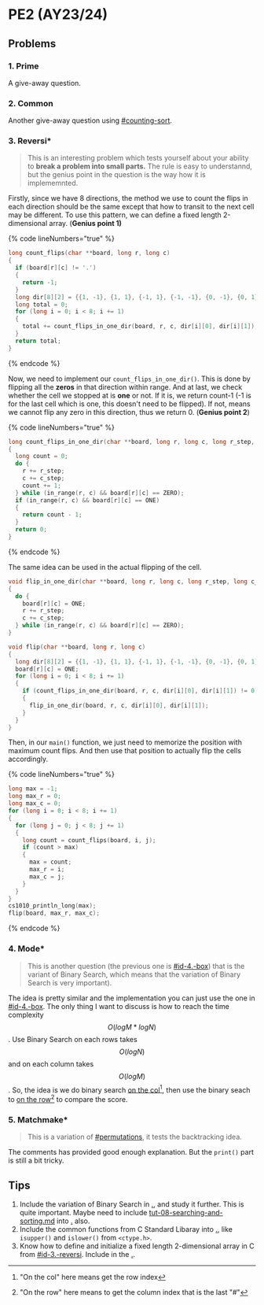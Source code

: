 # PE2 (AY23/24)

## Problems

### 1. Prime

A give-away question.

### 2. Common

Another give-away question using [#counting-sort](../../lec-tut-lab-exes/lecture/lec-09-searching-and-sorting/#counting-sort "mention").

### 3. Reversi\*

> This is an interesting problem which tests yourself about your ability to **break a problem into small parts.** The rule is easy to understannd, but the genius point in the question is the way how it is implememnted.

Firstly, since we have 8 directions, the method we use to count the flips in each direction should be the same except that how to transit to the next cell may be different. To use this pattern, we can define a fixed length 2-dimensional array. (**Genius point 1)**

{% code lineNumbers="true" %}
```c
long count_flips(char **board, long r, long c)
{
  if (board[r][c] != '.')
  {
    return -1;
  }
  long dir[8][2] = {{1, -1}, {1, 1}, {-1, 1}, {-1, -1}, {0, -1}, {0, 1}, {1, 0}, {-1, 0}};
  long total = 0;
  for (long i = 0; i < 8; i += 1)
  {
    total += count_flips_in_one_dir(board, r, c, dir[i][0], dir[i][1]);
  }
  return total;
}
```
{% endcode %}

Now, we need to implement our `count_flips_in_one_dir()`. This is done by flipping all the **zeros** in that direction within range. And at last, we check whether the cell we stopped at is **one** or not. If it is, we return count-1 (-1 is for the last cell which is one, this doesn't need to be flipped). If not, means we cannot flip any zero in this direction, thus we return 0. (**Genius point 2**)

{% code lineNumbers="true" %}
```c
long count_flips_in_one_dir(char **board, long r, long c, long r_step, long c_step)
{
  long count = 0;
  do {
    r += r_step;
    c += c_step;
    count += 1;
  } while (in_range(r, c) && board[r][c] == ZERO);
  if (in_range(r, c) && board[r][c] == ONE)
  {
    return count - 1;
  }
  return 0;
}
```
{% endcode %}

The same idea can be used in the actual flipping of the cell.

```c
void flip_in_one_dir(char **board, long r, long c, long r_step, long c_step)
{
  do {
    board[r][c] = ONE;
    r += r_step;
    c += c_step;
  } while (in_range(r, c) && board[r][c] == ZERO);
}

void flip(char **board, long r, long c)
{ 
  long dir[8][2] = {{1, -1}, {1, 1}, {-1, 1}, {-1, -1}, {0, -1}, {0, 1}, {1, 0}, {-1, 0}};
  board[r][c] = ONE;
  for (long i = 0; i < 8; i += 1)
  {
    if (count_flips_in_one_dir(board, r, c, dir[i][0], dir[i][1]) != 0)
    {
      flip_in_one_dir(board, r, c, dir[i][0], dir[i][1]);
    }
  }
}
```

Then, in our `main()` function, we just need to memorize the position with maximum count flips. And then use that position to actually flip the cells accordingly.

{% code lineNumbers="true" %}
```c
long max = -1;
long max_r = 0;
long max_c = 0;
for (long i = 0; i < 8; i += 1)
{
  for (long j = 0; j < 8; j += 1)
  {
    long count = count_flips(board, i, j);
    if (count > max)
    {
      max = count;
      max_r = i;
      max_c = j;
    }
  }
}
cs1010_println_long(max);
flip(board, max_r, max_c);
```
{% endcode %}

### 4. Mode\*

> This is another question (the previous one is [#id-4.-box](pe2-ay21-22.md#id-4.-box "mention")) that is the variant of Binary Search, which means that the variation of Binary Search is very important).

The idea is pretty similar and the implementation you can just use the one in [#id-4.-box](pe2-ay21-22.md#id-4.-box "mention"). The only thing I want to discuss is how to reach the time complexity $$O(logM*logN)$$. Use Binary Search on each rows takes $$O(logN)$$ and on each column takes $$O(logM)$$. So, the idea is we do binary search [on the col](#user-content-fn-1)[^1], then use the binary seach to [on the row](#user-content-fn-2)[^2] to compare the score.

### 5. Matchmake\*

> This is a variation of [#permutations](../../lec-tut-lab-exes/lecture/lec-10-more-recursion/#permutations "mention"), it tests the backtracking idea.

The comments has provided good enough explanation. But the `print()` part is still a bit tricky.

## Tips

1. Include the variation of Binary Search in [.](./ "mention"), and study it further. This is quite important. Maybe need to include [tut-08-searching-and-sorting.md](../../lec-tut-lab-exes/tutorial/tut-08-searching-and-sorting.md "mention") into [.](./ "mention") also.
2. Include the common functions from C Standard Libaray into [.](./ "mention"), like `isupper()` and `islower()` from `<ctype.h>`.
3. Know how to define and initialize a fixed length 2-dimensional array in C from [#id-3.-reversi](pe2-ay23-24.md#id-3.-reversi "mention"). Include in the [.](./ "mention").

[^1]: "On the col" here means get the row index

[^2]: "On the row" here means to get the column index that is the last "#"
